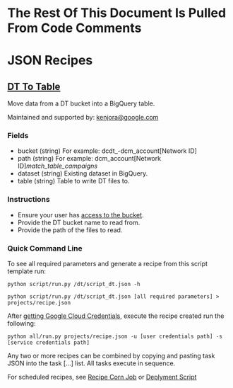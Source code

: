 # The Rest Of This Document Is Pulled From Code Comments


# JSON Recipes

## [DT To Table](/dt/script_dt.json)

Move data from a DT bucket into a BigQuery table.

Maintained and supported by: kenjora@google.com

### Fields

- bucket (string) For example: dcdt_-dcm_account[Network ID]
- path (string) For example: dcm_account[Network ID]_match_table_campaigns_
- dataset (string) Existing dataset in BigQuery.
- table (string) Table to write DT files to.

### Instructions

- Ensure your user has <a href='https://developers.google.com/doubleclick-advertisers/dtv2/getting-started' target='_blank'>access to the bucket</a>.
- Provide the DT bucket name to read from.
- Provide the path of the files to read.

### Quick Command Line

To see all required parameters and generate a recipe from this script template run:

`python script/run.py /dt/script_dt.json -h`

`python script/run.py /dt/script_dt.json [all required parameters] > projects/recipe.json`

After [getting Google Cloud Credentials](/auth/README.md), execute the recipe created run the following:

`python all/run.py projects/recipe.json -u [user credentials path] -s [service credentials path]`

Any two or more recipes can be combined by copying and pasting task JSON into the task [...] list.  All tasks execute in sequence.

For scheduled recipes, see [Recipe Corn Job](/cron/README.md) or [Deplyment Script](/deploy/README.md)

